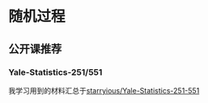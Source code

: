 # 随机过程

## 公开课推荐

### Yale-Statistics-251/551

我学习用到的材料汇总于[starryious/Yale-Statistics-251-551](https://github.com/starryious/Yale-Statistics-251-551)